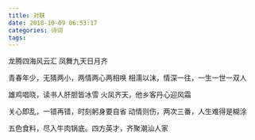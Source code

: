 ```yaml
---
title: 对联
date: 2018-10-09 06:53:17
categories: 诗词
tags:
---
```

龙腾四海风云汇
凤舞九天日月齐

青春年少，无猜两小，两情两心两相唤
相濡以沫，情深一往，一生一世一双人

雄鸡唱晓，读书人肝胆皆冰雪
火凤齐天，他乡客丹心迎风霜

关心即乱，一错再错，时刻躬身要自省
动情则伤，两次三番，人生难得是糊涂

五色食料，尽入牛肉锅底。四方英才，齐聚潮汕人家

